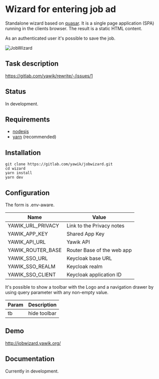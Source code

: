 # Wizard for entering job ad

Standalone wizard based on [quasar](https://quasar.dev/). It is a single page application (SPA) running in the  clients browser. The result is a static HTML content. 

As an authenticated user it's possible to save the job.

![JobWizard](./docs/jobwizard-animated.gif)

## Task description

https://gitlab.com/yawik/rewrite/-/issues/1

## Status


In development.

## Requirements

- [nodesjs](https://nodejs.org/)
- [yarn](https://yarnpkg.com/) (recommended)

## Installation

```
git clone https://gitlab.com/yawik/jobwizard.git
cd wizard
yarn install
yarn dev
```

## Configuration

The form is .env-aware.  

| Name                         | Value                               | 
|------------------------------|-------------------------------------|
| YAWIK_URL_PRIVACY            | Link to the Privacy notes           |
| YAWIK_APP_KEY                | Shared App Key                      |
| YAWIK_API_URL                | Yawik API                           |
| YAWIK_ROUTER_BASE            | Router Base of the web app          |
| YAWIK_SSO_URL                | Keycloak base URL                   |  
| YAWIK_SSO_REALM              | Keycloak realm                      |  
| YAWIK_SSO_CLIENT             | Keycloak application ID             |  

It's possible to show a toolbar with the Logo and a navigation drawer by using query parameter with any non-empty value.

| Param        | Description       |
|--------------|-------------------|
| tb           | hide toolbar      |  

## Demo

http://jobwizard.yawik.org/

## Documentation

Currently in development.
